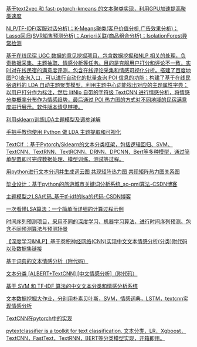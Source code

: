 [基于text2vec 和 fast-pytorch-kmeans 的文本聚类实现，利用GPU加速提高聚类速度](https://blog.csdn.net/sjxgghg/article/details/136694127)

[NLP/TF-IDF(客服对话分析)；K-Means聚类(客户价值分析,广告效果分析)；Lasso回归(SVR销售预测分析)；Apriori关联(商品组合分析)；IsolationForest异常检测](https://github.com/dairui2/dataMining/tree/master)

[基于在线民宿 UGC 数据的意见挖掘项目，包含数据挖掘和NLP 相关的处理，负责数据采集、主题抽取、情感分析等任务。目的是克服用户打分和评论不一致，实时对在线民宿的满意度评测，包含在线评论采集和情感可视化分析。搭建了百度地图POI查询入口，可以进行自动化的批量查询 POI 信息的功能；构建了基于在线民宿语料的 LDA 自动主题聚类模型，利用主题中心词能找出对应的主题属性字典；以用户打分作为标注，然后 litNlp 自带的字符级 TextCNN 进行情感分析，将情感分类概率分布作为情感趋势，最后通过 POI 热力图的方式对不同地域的民宿满意度进行展示。软件版本请见链接。](https://github.com/CarryChang/Customer_Satisfaction_Analysis)

[利用sklearn训练LDA主题模型及调参详解](https://www.cnblogs.com/McGeeForest/p/12457093.html)

[手把手教你使用 Python 做 LDA 主题提取和可视化](https://zhuanlan.zhihu.com/p/372269493)

[TextClf ：基于Pytorch/Sklearn的文本分类框架，包括逻辑回归、SVM、TextCNN、TextRNN、TextRCNN、DRNN、DPCNN、Bert等多种模型，通过简单配置即可完成数据处理、模型训练、测试等过程。](https://github.com/luopeixiang/textclf)

[用python进行文本分词并生成词云图 共现矩阵热力图 共现矩阵热力图关系图](https://github.com/suweiteng/wordCloud)

[毕业设计：基于python的旅游城市关键词分析系统_so-pmi算法-CSDN博客](https://blog.csdn.net/2301_79555157/article/details/136149591)

[主题模型之LSA代码_基于tf-idf的lsa的代码-CSDN博客](https://blog.csdn.net/GreatXiang888/article/details/107090105)

[一次看懂LSA算法：一个简单而详细的计算过程示例](https://blog.csdn.net/quicmous/article/details/130719197)

[时间序列预测项目，采用不同的深度学习、机器学习算法，进行时间序列预测。包含不同预测算法与预测场景](https://github.com/kingOfFps/timeseries-prediction)

[【深度学习&NLP】基于卷积神经网络(CNN)实现中文文本情感分析(分类)附代码以及数据集链接](https://blog.csdn.net/weixin_52185996/article/details/130028929)

[基于词典的文本情感分析（附代码）](https://zhuanlan.zhihu.com/p/142011031)

[文本分类 [ALBERT+TextCNN] [中文情感分析]（附代码）](https://zhuanlan.zhihu.com/p/149491055)

[基于 SVM 和 TF-IDF 算法的中文文本分类和情感分析系统](https://github.com/Puteto/ChineseClassification?tab=readme-ov-file)

[文本数据挖掘大作业，分别用朴素贝叶斯，SVM，情感词典，LSTM，textcnn实现情感分析](https://github.com/hxy-62/sentimentclassify)

[TextCNN在pytorch中的实现](https://github.com/NeoTse0622/TextCNN-pytorch[)

[pytextclassifier is a toolkit for text classification. 文本分类，LR，Xgboost，TextCNN，FastText，TextRNN，BERT等分类模型实现，开箱即用。](https://github.com/shibing624/pytextclassifier)

